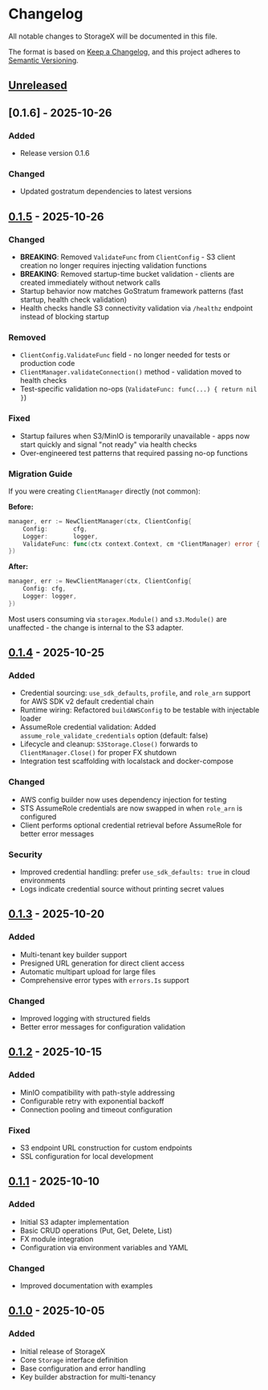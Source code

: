 # Changelog

All notable changes to StorageX will be documented in this file.

The format is based on [Keep a Changelog](https://keepachangelog.com/en/1.0.0/),
and this project adheres to [Semantic Versioning](https://semver.org/spec/v2.0.0.html).

## [Unreleased]


## [0.1.6] - 2025-10-26

### Added
- Release version 0.1.6

### Changed
- Updated gostratum dependencies to latest versions


## [0.1.5] - 2025-10-26

### Changed
- **BREAKING**: Removed `ValidateFunc` from `ClientConfig` - S3 client creation no longer requires injecting validation functions
- **BREAKING**: Removed startup-time bucket validation - clients are created immediately without network calls
- Startup behavior now matches GoStratum framework patterns (fast startup, health check validation)
- Health checks handle S3 connectivity validation via `/healthz` endpoint instead of blocking startup

### Removed
- `ClientConfig.ValidateFunc` field - no longer needed for tests or production code
- `ClientManager.validateConnection()` method - validation moved to health checks
- Test-specific validation no-ops (`ValidateFunc: func(...) { return nil }`)

### Fixed
- Startup failures when S3/MinIO is temporarily unavailable - apps now start quickly and signal "not ready" via health checks
- Over-engineered test patterns that required passing no-op functions

### Migration Guide
If you were creating `ClientManager` directly (not common):

**Before:**
```go
manager, err := NewClientManager(ctx, ClientConfig{
    Config:       cfg,
    Logger:       logger,
    ValidateFunc: func(ctx context.Context, cm *ClientManager) error { return nil },
})
```

**After:**
```go
manager, err := NewClientManager(ctx, ClientConfig{
    Config: cfg,
    Logger: logger,
})
```

Most users consuming via `storagex.Module()` and `s3.Module()` are unaffected - the change is internal to the S3 adapter.

## [0.1.4] - 2025-10-25

### Added
- Credential sourcing: `use_sdk_defaults`, `profile`, and `role_arn` support for AWS SDK v2 default credential chain
- Runtime wiring: Refactored `buildAWSConfig` to be testable with injectable loader
- AssumeRole credential validation: Added `assume_role_validate_credentials` option (default: false)
- Lifecycle and cleanup: `S3Storage.Close()` forwards to `ClientManager.Close()` for proper FX shutdown
- Integration test scaffolding with localstack and docker-compose

### Changed
- AWS config builder now uses dependency injection for testing
- STS AssumeRole credentials are now swapped in when `role_arn` is configured
- Client performs optional credential retrieval before AssumeRole for better error messages

### Security
- Improved credential handling: prefer `use_sdk_defaults: true` in cloud environments
- Logs indicate credential source without printing secret values

## [0.1.3] - 2025-10-20

### Added
- Multi-tenant key builder support
- Presigned URL generation for direct client access
- Automatic multipart upload for large files
- Comprehensive error types with `errors.Is` support

### Changed
- Improved logging with structured fields
- Better error messages for configuration validation

## [0.1.2] - 2025-10-15

### Added
- MinIO compatibility with path-style addressing
- Configurable retry with exponential backoff
- Connection pooling and timeout configuration

### Fixed
- S3 endpoint URL construction for custom endpoints
- SSL configuration for local development

## [0.1.1] - 2025-10-10

### Added
- Initial S3 adapter implementation
- Basic CRUD operations (Put, Get, Delete, List)
- FX module integration
- Configuration via environment variables and YAML

### Changed
- Improved documentation with examples

## [0.1.0] - 2025-10-05

### Added
- Initial release of StorageX
- Core `Storage` interface definition
- Base configuration and error handling
- Key builder abstraction for multi-tenancy

[Unreleased]: https://github.com/gostratum/storagex/compare/v0.1.5...HEAD
[0.1.5]: https://github.com/gostratum/storagex/compare/v0.1.4...v0.1.5
[0.1.4]: https://github.com/gostratum/storagex/compare/v0.1.3...v0.1.4
[0.1.3]: https://github.com/gostratum/storagex/compare/v0.1.2...v0.1.3
[0.1.2]: https://github.com/gostratum/storagex/compare/v0.1.1...v0.1.2
[0.1.1]: https://github.com/gostratum/storagex/compare/v0.1.0...v0.1.1
[0.1.0]: https://github.com/gostratum/storagex/releases/tag/v0.1.0
